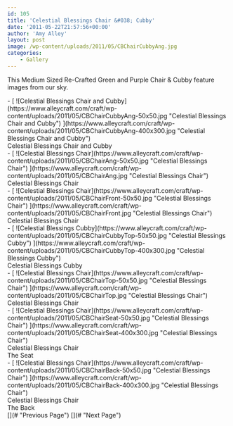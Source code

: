 ```yaml
---
id: 105
title: 'Celestial Blessings Chair &#038; Cubby'
date: '2011-05-22T21:57:56+00:00'
author: 'Amy Alley'
layout: post
image: /wp-content/uploads/2011/05/CBChairCubbyAng.jpg
categories:
    - Gallery
---
```


This Medium Sized Re-Crafted Green and Purple Chair &amp; Cubby feature images from our sky.

<div class="gallery_clear"></div><div class="photospace" id="gallery_105_6"> <div class="thumbs_wrap2"><div class="thumbs_wrap"><div class="thumnail_col " id="thumbs_105_6">- [ ![Celestial Blessings Chair and Cubby](https://www.alleycraft.com/craft/wp-content/uploads/2011/05/CBChairCubbyAng-50x50.jpg "Celestial Blessings Chair and Cubby") ](https://www.alleycraft.com/craft/wp-content/uploads/2011/05/CBChairCubbyAng-400x300.jpg "Celestial Blessings Chair and Cubby")<div class="caption"><div class="image-caption">Celestial Blessings Chair and Cubby</div> </div>
- [ ![Celestial Blessings Chair](https://www.alleycraft.com/craft/wp-content/uploads/2011/05/CBChairAng-50x50.jpg "Celestial Blessings Chair") ](https://www.alleycraft.com/craft/wp-content/uploads/2011/05/CBChairAng.jpg "Celestial Blessings Chair")<div class="caption"><div class="image-caption">Celestial Blessings Chair</div> </div>
- [ ![Celestial Blessings Chair](https://www.alleycraft.com/craft/wp-content/uploads/2011/05/CBChairFront-50x50.jpg "Celestial Blessings Chair") ](https://www.alleycraft.com/craft/wp-content/uploads/2011/05/CBChairFront.jpg "Celestial Blessings Chair")<div class="caption"><div class="image-caption">Celestial Blessings Chair</div> </div>
- [ ![Celestial Blessings Cubby](https://www.alleycraft.com/craft/wp-content/uploads/2011/05/CBChairCubbyTop-50x50.jpg "Celestial Blessings Cubby") ](https://www.alleycraft.com/craft/wp-content/uploads/2011/05/CBChairCubbyTop-400x300.jpg "Celestial Blessings Cubby")<div class="caption"><div class="image-caption">Celestial Blessings Cubby</div> </div>
- [ ![Celestial Blessings Chair](https://www.alleycraft.com/craft/wp-content/uploads/2011/05/CBChairTop-50x50.jpg "Celestial Blessings Chair") ](https://www.alleycraft.com/craft/wp-content/uploads/2011/05/CBChairTop.jpg "Celestial Blessings Chair")<div class="caption"><div class="image-caption">Celestial Blessings Chair</div> </div>
- [ ![Celestial Blessings Chair](https://www.alleycraft.com/craft/wp-content/uploads/2011/05/CBChairSeat-50x50.jpg "Celestial Blessings Chair") ](https://www.alleycraft.com/craft/wp-content/uploads/2011/05/CBChairSeat-400x300.jpg "Celestial Blessings Chair")<div class="caption"><div class="image-caption">Celestial Blessings Chair</div><div class="image-desc">The Seat</div> </div>
- [ ![Celestial Blessings Chair](https://www.alleycraft.com/craft/wp-content/uploads/2011/05/CBChairBack-50x50.jpg "Celestial Blessings Chair") ](https://www.alleycraft.com/craft/wp-content/uploads/2011/05/CBChairBack-400x300.jpg "Celestial Blessings Chair")<div class="caption"><div class="image-caption">Celestial Blessings Chair</div><div class="image-desc">The Back</div> </div>

<div class="photospace_clear"></div> [](# "Previous Page") [](# "Next Page") </div> </div> </div> <div class="gal_content"><div class="controls" id="controls_105_6"></div><div class="slideshow-container"><div class="loader" id="loading_105_6"></div><div class="slideshow" id="slideshow_105_6"></div><div class="caption-container" id="caption_105_6"></div> </div> </div> </div><div class="gallery_clear"></div> <script type="text/javascript">

			jQuery(document).ready(function($) {

				// We only want these styles applied when javascript is enabled
				$('.gal_content').css('display', 'block');
				$('.thumnail_col').css('width', '181px');

				// Initialize Advanced Galleriffic Gallery
				var gallery = $('#thumbs_105_6').galleriffic({
					delay:                     3500,
					numThumbs:                 9,
					preloadAhead:              9,
					enableTopPager:            0,
					enableBottomPager:         false,
					imageContainerSel:         '#slideshow_105_6',
					controlsContainerSel:      '#controls_105_6',
					captionContainerSel:       '#caption_105_6',
					loadingContainerSel:       '#loading_105_6',
					renderSSControls:          true,
					renderNavControls:         true,
					playLinkText:              '',
					pauseLinkText:             '',
					prevLinkText:              '',
					nextLinkText:              '',
					nextPageLinkText:          '&rsaquo;',
					prevPageLinkText:          '&lsaquo;',
					enableHistory:              0,
					autoStart:                 	1,
					enableKeyboardNavigation:	true,
					syncTransitions:           	1,
					defaultTransitionDuration: 	300,

					onTransitionOut:           function(slide, caption, isSync, callback) {
						slide.fadeTo(this.getDefaultTransitionDuration(isSync), 0.0, callback);
						caption.fadeTo(this.getDefaultTransitionDuration(isSync), 0.0);
					},
					onTransitionIn:            function(slide, caption, isSync) {
						var duration = this.getDefaultTransitionDuration(isSync);
						slide.fadeTo(duration, 1.0);

						// Position the caption at the bottom of the image and set its opacity
						var slideImage = slide.find('img');
						caption.width(slideImage.width())
							.css({
								//'bottom' : Math.floor((slide.height() - slideImage.outerHeight()) / 2 - 40),
								'top' : slideImage.outerHeight(),
								'left' : Math.floor((slide.width() - slideImage.width()) / 2) + slideImage.outerWidth() - slideImage.width()
							})
							.fadeTo(duration, 1.0);

					},
					onPageTransitionOut:       function(callback) {
						this.hide();
						setTimeout(callback, 100); // wait a bit
					},
					onPageTransitionIn:        function() {
						var prevPageLink = this.find('a.prev').css('display', 'none');
						var nextPageLink = this.find('a.next').css('display', 'none');

						// Show appropriate next / prev page links
						if (this.displayedPage > 0)
							prevPageLink.css('display', 'block');

						var lastPage = this.getNumPages() - 1;
						if (this.displayedPage < lastPage)
							nextPageLink.css('display', 'block');

						this.fadeTo('fast', 1.0);
					}

				});



				/**************** Event handlers for custom next / prev page links **********************/

				gallery.find('a.prev').click(function(e) {
					gallery.previousPage();
					e.preventDefault();
				});

				gallery.find('a.next').click(function(e) {
					gallery.nextPage();
					e.preventDefault();
				});

			});
		</script>
